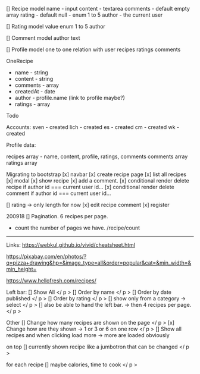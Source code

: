 [] Recipe model
name - input 
content - textarea
comments - default empty array
rating - default null - enum 1 to 5
author - the current user

[] Rating model
value enum 1 to 5
author

[] Comment model
author 
text

[] Profile model
one to one relation with user
recipes
ratings
comments



OneRecipe

- name - string
- content - string
- comments - array
- createdAt - date
- author - profile.name (link to profile maybe?)
- ratings - array 

Todo



Accounts: 
  sven - created
  lich - created
  es - created 
  cm - created 
  wk - created

Profile data: 

recipes  array - name, content, profile, ratings, comments
comments array
ratings  array


Migrating to bootstrap
[x] navbar
[x] create recipe page
[x] list all recipes
[x] modal 
[x] show recipe
[x] add a comment.
[x] conditional render delete recipe if author id === current user id...
[x] conditional render delete comment if author id === current user id...

[] rating -> only length for now
[x] edit recipe comment
[x] register

200918
[] Pagination. 6 recipes per page.
  - count the number of pages we have. /recipe/count

------------------------------------------------
Links:
  https://webkul.github.io/vivid/cheatsheet.html

  https://pixabay.com/en/photos/?q=pizza+drawing&hp=&image_type=all&order=popular&cat=&min_width=&min_height=

  https://www.hellofresh.com/recipes/

Left bar:
[] Show All </ p >
[] Order by name </ p >
[] Order by date published </ p >
[] Order by rating </ p >
[] show only from a category -> select </ p >
[] also be able to hand the left bar. -> then 4 recipes per page. </ p >

Other
[] Change how many recipes are shown on the page </ p >
[x] Change how are they shown -> 1 or 3 or 6 on one row </ p >
[] Show all recipes and when clicking load more -> more are loaded obviously

on top
[] currently shown recipe like a jumbotron that can be changed </ p >

for each recipe
[] maybe calories, time to cook </ p >






























  
